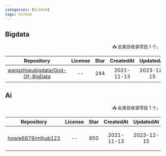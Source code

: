 ```yaml
---
categories: [GitHub]
tags: GitHub
---
```



## Bigdata

<p align="right">
📥 此类目收录项目 1 个。
</p>

|                               Repository                                | License | Star  |CreatedAt | UpdatedAt  | Description |
|:-----------------------------------------------------------------------:|:-------:|:-:|:-:|:-:|:-----------:|
| [wangzhiwubigdata/God-Of-BigData](https://github.com/wangzhiwubigdata/God-Of-BigData)  |   --    |244|2021-11-13|2023-12-15 |   大数据成神之路   |



## Ai

<p align="right">
📥 此类目收录项目 1 个。
</p>

|                               Repository                                | License | Star |CreatedAt | UpdatedAt  | Description |
|:-----------------------------------------------------------------------:|:-------:|:----:|:-:|:-:|:-:|
| [howie6879/mlhub123](https://github.com/howie6879/mlhub123)| -- | 850  |2021-11-13|2023-12-15 | 机器学习网站导航以及资源 |

